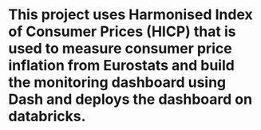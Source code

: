 # This project uses Harmonised Index of Consumer Prices (HICP) that is used to measure consumer price inflation from Eurostats and build the monitoring dashboard using Dash and deploys the dashboard on databricks. 
